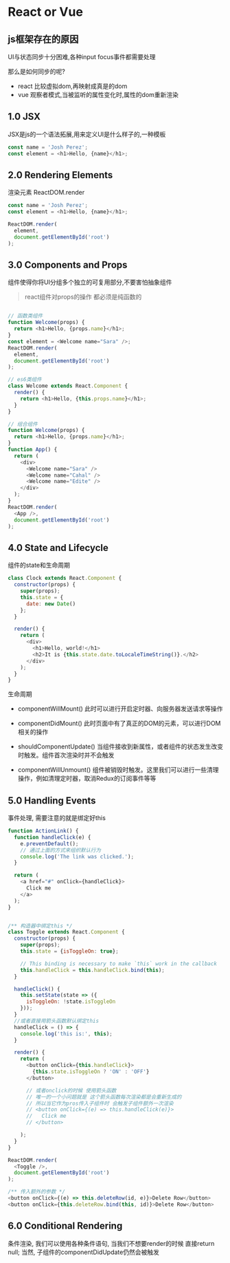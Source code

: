 
# React or Vue

## js框架存在的原因
UI与状态同步十分困难,各种input focus事件都需要处理

那么是如何同步的呢?

- react 比较虚拟dom,再映射成真是的dom
- vue 观察者模式,当被监听的属性变化时,属性的dom重新渲染

## 1.0 JSX
JSX是js的一个语法拓展,用来定义UI是什么样子的,一种模板
```js
const name = 'Josh Perez';
const element = <h1>Hello, {name}</h1>;
```


## 2.0 Rendering Elements
渲染元素 ReactDOM.render
```js
const name = 'Josh Perez';
const element = <h1>Hello, {name}</h1>;

ReactDOM.render(
  element,
  document.getElementById('root')
);
```


## 3.0 Components and Props
组件使得你将UI分组多个独立的可复用部分,不要害怕抽象组件
> react组件对props的操作 都必须是纯函数的
```js

// 函数类组件
function Welcome(props) {
  return <h1>Hello, {props.name}</h1>;
}
const element = <Welcome name="Sara" />;
ReactDOM.render(
  element,
  document.getElementById('root')
);

// es6类组件
class Welcome extends React.Component {
  render() {
    return <h1>Hello, {this.props.name}</h1>;
  }
}

// 组合组件
function Welcome(props) {
  return <h1>Hello, {props.name}</h1>;
}
function App() {
  return (
    <div>
      <Welcome name="Sara" />
      <Welcome name="Cahal" />
      <Welcome name="Edite" />
    </div>
  );
}
ReactDOM.render(
  <App />,
  document.getElementById('root')
);
```


## 4.0 State and Lifecycle
组件的state和生命周期
```js
class Clock extends React.Component {
  constructor(props) {
    super(props);
    this.state = {
      date: new Date()
    };
  }

  render() {
    return (
      <div>
        <h1>Hello, world!</h1>
        <h2>It is {this.state.date.toLocaleTimeString()}.</h2>
      </div>
    );
  }
}
```

生命周期
- componentWillMount()
  此时可以进行开启定时器、向服务器发送请求等操作

- componentDidMount()
  此时页面中有了真正的DOM的元素，可以进行DOM相关的操作

- shouldComponentUpdate()
  当组件接收到新属性，或者组件的状态发生改变时触发。组件首次渲染时并不会触发

- componentWillUnmount()
  组件被销毁时触发。这里我们可以进行一些清理操作，例如清理定时器，取消Redux的订阅事件等等



## 5.0 Handling Events
事件处理, 需要注意的就是绑定好this
```js
function ActionLink() {
  function handleClick(e) {
    e.preventDefault();
    // 通过上面的方式来组织默认行为
    console.log('The link was clicked.');
  }

  return (
    <a href="#" onClick={handleClick}>
      Click me
    </a>
  );
}


/** 构造器中绑定this */
class Toggle extends React.Component {
  constructor(props) {
    super(props);
    this.state = {isToggleOn: true};

    // This binding is necessary to make `this` work in the callback
    this.handleClick = this.handleClick.bind(this);
  }

  handleClick() {
    this.setState(state => ({
      isToggleOn: !state.isToggleOn
    }));
  }
  //或者直接用箭头函数默认绑定this
  handleClick = () => {
    console.log('this is:', this);
  }

  render() {
    return (
      <button onClick={this.handleClick}>
        {this.state.isToggleOn ? 'ON' : 'OFF'}
      </button>

      // 或者onclick的时候 使用箭头函数
      // 唯一的一个小问题就是 这个箭头函数每次渲染都是会重新生成的
      // 所以当它作为pros传入子组件时 会触发子组件额外一次渲染
      // <button onClick={(e) => this.handleClick(e)}>
      //   Click me
      // </button>

    );
  }
}

ReactDOM.render(
  <Toggle />,
  document.getElementById('root')
);

/** 传入额外的参数 */
<button onClick={(e) => this.deleteRow(id, e)}>Delete Row</button>
<button onClick={this.deleteRow.bind(this, id)}>Delete Row</button>

```



## 6.0 Conditional Rendering
条件渲染, 我们可以使用各种条件语句,
当我们不想要render的时候 直接return null;
当然, 子组件的componentDidUpdate仍然会被触发
```js

```
